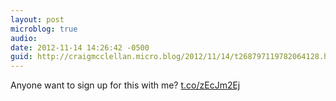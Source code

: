 ```yaml
---
layout: post
microblog: true
audio: 
date: 2012-11-14 14:26:42 -0500
guid: http://craigmcclellan.micro.blog/2012/11/14/t268797119782064128.html
---
```

Anyone want to sign up for this with me? [t.co/zEcJm2Ej](http://t.co/zEcJm2Ej)
